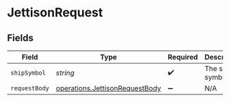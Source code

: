 # JettisonRequest


## Fields

| Field                                                                            | Type                                                                             | Required                                                                         | Description                                                                      |
| -------------------------------------------------------------------------------- | -------------------------------------------------------------------------------- | -------------------------------------------------------------------------------- | -------------------------------------------------------------------------------- |
| `shipSymbol`                                                                     | *string*                                                                         | :heavy_check_mark:                                                               | The ship symbol.                                                                 |
| `requestBody`                                                                    | [operations.JettisonRequestBody](../../models/operations/jettisonrequestbody.md) | :heavy_minus_sign:                                                               | N/A                                                                              |